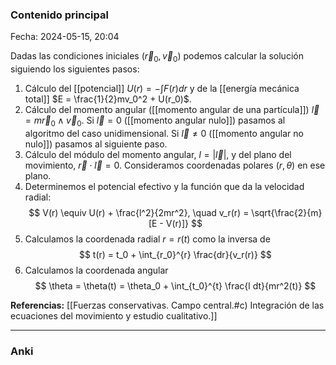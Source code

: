 ### Contenido principal

Fecha: 2024-05-15, 20:04

Dadas las condiciones iniciales $(\vec{r}_0, \vec{v}_0)$ podemos calcular la
solución siguiendo los siguientes pasos:

1. Cálculo del [[potencial]] $U(r) = -\int F(r) dr$ y de la [[energía mecánica total]] $E = \frac{1}{2}mv_0^2 + U(r_0)$.
2. Cálculo del momento angular ([[momento angular de una partícula]]) $\vec{l} = m\vec{r}_0 \wedge \vec{v}_0$. Si $\vec{l} = 0$ ([[momento angular nulo]]) pasamos al algoritmo del caso unidimensional. Si $\vec{l} \neq 0$ ([[momento angular no nulo]]) pasamos al siguiente paso.
3. Cálculo del módulo del momento angular, $l = |\vec{l}|$, y del plano del movimiento, $\vec{r} \cdot \vec{l} = 0$. Consideramos coordenadas polares $(r, \theta)$ en ese plano.
4. Determinemos el potencial efectivo y la función que da la velocidad radial:
$$
V(r) \equiv U(r) + \frac{l^2}{2mr^2}, \quad v_r(r) = \sqrt{\frac{2}{m}[E - V(r)]}
$$
5. Calculamos la coordenada radial $r = r(t)$ como la inversa de
$$
t(r) = t_0 + \int_{r_0}^{r} \frac{dr}{v_r(r)}
$$
6. Calculamos la coordenada angular
$$    
\theta = \theta(t) = \theta_0 + \int_{t_0}^{t} \frac{l dt}{mr^2(t)}
$$

**Referencias:** [[Fuerzas conservativas. Campo central.#c) Integración de las ecuaciones del movimiento y estudio cualitativo.]]

---
### Anki
